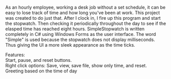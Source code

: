 As an hourly employee, working a desk job without a set schedule, it can be easy to lose track of time and how long you've been at work.
This project was created to do just that. After I clock in, I fire up this program and start the stopwatch. Then checking it periodically
throughout the day to see if the elasped time has reached eight hours. SimpleStopwatch is written completely in C# using Windows Forms as
the user interface. The word "Simple" is used because the stopwatch does not display milliseconds. Thus giving the UI a more sleek appearance
as the time ticks. 

Features:<br />
Start, pause, and reset buttons.<br />
Right click options: Save, view, save file, show only time, and reset.<br />
Greeting based on the time of day
